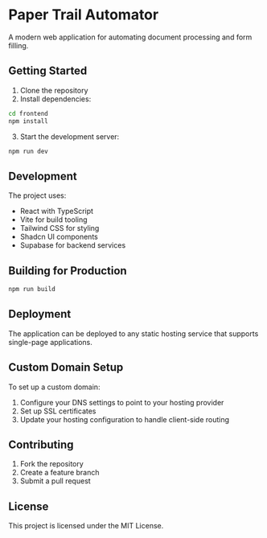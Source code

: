 # Paper Trail Automator

A modern web application for automating document processing and form filling.

## Getting Started

1. Clone the repository
2. Install dependencies:

```bash
cd frontend
npm install
```

3. Start the development server:

```bash
npm run dev
```

## Development

The project uses:

- React with TypeScript
- Vite for build tooling
- Tailwind CSS for styling
- Shadcn UI components
- Supabase for backend services

## Building for Production

```bash
npm run build
```

## Deployment

The application can be deployed to any static hosting service that supports single-page applications.

## Custom Domain Setup

To set up a custom domain:

1. Configure your DNS settings to point to your hosting provider
2. Set up SSL certificates
3. Update your hosting configuration to handle client-side routing

## Contributing

1. Fork the repository
2. Create a feature branch
3. Submit a pull request

## License

This project is licensed under the MIT License.
